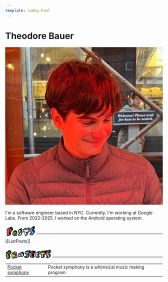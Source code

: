 ```yaml
---
template: index.html
---
```


# Theodore Bauer

<div class="profile-picture-container">
    <img src="images/ted.jpeg" alt="Profile Picture" class="profile-picture">
    <div class="bio-content">
        <p>I'm a software engineer based in NYC. Currently, I'm working at Google Labs. From 2022-2025, I worked on the Android operating system.</p>
    </div>
</div>

<img src="images/posts.png" width="100px" height="40px" style="margin-bottom: -15px" />

<div style="border-top: solid; border-width: 1px;">

[[ListPosts]]

</div>

<img src="images/projects.png" width="150px" height="40px" style="margin-bottom: -15px" />

<div style="border-top: solid; border-width: 1px; padding-top: 7px">

| | |
| -------- | ------- |
| [Pocket symphony](https://tedbauer.github.io/pocket-symphony.html)   | Pocket symphony is a whimsical music making program. |

</div>
